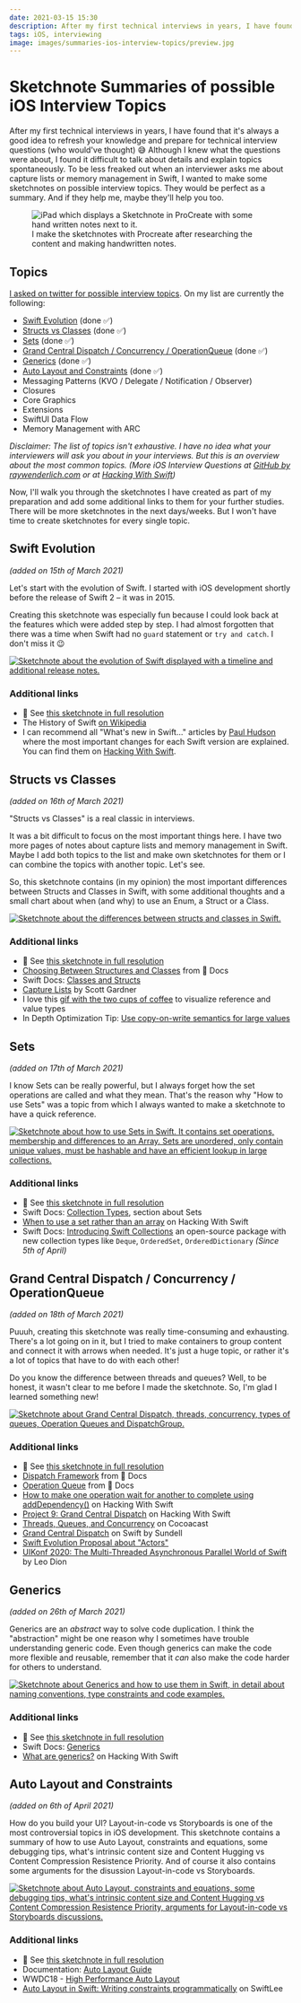 ```yaml
---
date: 2021-03-15 15:30
description: After my first technical interviews in years, I have found that it's always a good idea to refresh your knowledge and prepare for technical interview questions (who would've thought) 😅 Although I knew what the questions were about, I found it difficult to talk about details and explain topics spontaneously. To be less freaked out when an interviewer asks me about capture lists or memory management in Swift, I wanted to make some sketchnotes on possible interview topics. They would be perfect as a summary. And if they help me, maybe they'll help you too.
tags: iOS, interviewing
image: images/summaries-ios-interview-topics/preview.jpg
---
```


# Sketchnote Summaries of possible iOS Interview Topics

After my first technical interviews in years, I have found that it's always a good idea to refresh your knowledge and prepare for technical interview questions (who would've thought) 😅 Although I knew what the questions were about, I found it difficult to talk about details and explain topics spontaneously. To be less freaked out when an interviewer asks me about capture lists or memory management in Swift, I wanted to make some sketchnotes on possible interview topics. They would be perfect as a summary. And if they help me, maybe they'll help you too.

<figure>
    <img src="../../images/summaries-ios-interview-topics/preview.jpg" alt="iPad which displays a Sketchnote in ProCreate with some hand written notes next to it." />
    <figcaption>I make the sketchnotes with Procreate after researching the content and making handwritten notes.</figcaption>
</figure>

## Topics

[I asked on twitter for possible interview topics](https://twitter.com/felibe444/status/1369972198685949954?s=20). On my list are currently the following: 

- [Swift Evolution](#swift-evolution) (done ✅)
- [Structs vs Classes](#structs-vs-classes) (done ✅)
- [Sets](#sets) (done ✅)
- [Grand Central Dispatch / Concurrency / OperationQueue](#gcd) (done ✅)
- [Generics](#generics) (done ✅)
- [Auto Layout and Constraints](#autolayout) (done ✅)
- Messaging Patterns (KVO / Delegate / Notification / Observer)
- Closures
- Core Graphics
- Extensions
- SwiftUI Data Flow
- Memory Management with ARC

_Disclaimer: The list of topics isn't exhaustive. I have no idea what your interviewers will ask you about in your interviews. But this is an overview about the most common topics. (More iOS Interview Questions at [GitHub by raywenderlich.com](https://github.com/raywenderlich/ios-interview/tree/master/iOS%20Specific%20Questions) or at [Hacking With Swift](https://www.hackingwithswift.com/interview-questions))_

Now, I'll walk you through the sketchnotes I have created as part of my preparation and add some additional links to them for your further studies. There will be more sketchnotes in the next days/weeks. But I won't have time to create sketchnotes for every single topic.

<h2 id="swift-evolution">Swift Evolution</h2>

_(added on 15th of March 2021)_

Let's start with the evolution of Swift. I started with iOS development shortly before the release of Swift 2 – it was in 2015.

Creating this sketchnote was especially fun because I could look back at the features which were added step by step. I had almost forgotten that there was a time when Swift had no `guard` statement or `try and catch`. I don't miss it 😉

<a href="../../images/summaries-ios-interview-topics/swift-evolution.jpg" target="_blank">
    <img src="../../images/summaries-ios-interview-topics/swift-evolution-medium.jpg" alt="Sketchnote about the evolution of Swift displayed with a timeline and additional release notes." />
</a>

### Additional links

- 🔎 See [this sketchnote in full resolution](https://fbernutz.github.io/images/summaries-ios-interview-topics/swift-evolution.jpg)
- The History of Swift [on Wikipedia][wikipedia]
- I can recommend all "What's new in Swift..." articles by [Paul Hudson](https://twitter.com/twostraws) where the most important changes for each Swift version are explained. You can find them on [Hacking With Swift](https://www.hackingwithswift.com).

<h2 id="structs-vs-classes">Structs vs Classes</h2>

_(added on 16th of March 2021)_

"Structs vs Classes" is a real classic in interviews. 

It was a bit difficult to focus on the most important things here. I have two more pages of notes about capture lists and memory management in Swift. Maybe I add both topics to the list and make own sketchnotes for them or I can combine the topics with another topic. Let's see. 

So, this sketchnote contains (in my opinion) the most important differences between Structs and Classes in Swift, with some additional thoughts and a small chart about when (and why) to use an Enum, a Struct or a Class.

<a href="../../images/summaries-ios-interview-topics/structs-vs-classes.jpg" target="_blank">
    <img src="../../images/summaries-ios-interview-topics/structs-vs-classes-medium.jpg" alt="Sketchnote about the differences between structs and classes in Swift." />
</a>

### Additional links

- 🔎 See [this sketchnote in full resolution](https://fbernutz.github.io/images/summaries-ios-interview-topics/structs-vs-classes.jpg)
- [Choosing Between Structures and Classes](https://developer.apple.com/documentation/swift/choosing_between_structures_and_classes) from  Docs
- Swift Docs: [Classes and Structs](https://docs.swift.org/swift-book/LanguageGuide/ClassesAndStructures.html)
- [Capture Lists](https://scotteg.github.io/capture-lists) by Scott Gardner
- I love this [gif with the two cups of coffee](https://twitter.com/suksr/status/738130336270422017) to visualize reference and value types
- In Depth Optimization Tip: [Use copy-on-write semantics for large values](https://github.com/apple/swift/blob/main/docs/OptimizationTips.rst#advice-use-copy-on-write-semantics-for-large-values)

<h2 id="sets">Sets</h2>

_(added on 17th of March 2021)_

I know Sets can be really powerful, but I always forget how the set operations are called and what they mean. That's the reason why "How to use Sets" was a topic from which I always wanted to make a sketchnote to have a quick reference.

<a href="../../images/summaries-ios-interview-topics/sets.jpg" target="_blank">
    <img src="../../images/summaries-ios-interview-topics/sets-medium.jpg" alt="Sketchnote about how to use Sets in Swift. It contains set operations, membership and differences to an Array. Sets are unordered, only contain unique values, must be hashable and have an efficient lookup in large collections." />
</a>

### Additional links

- 🔎 See [this sketchnote in full resolution](https://fbernutz.github.io/images/summaries-ios-interview-topics/sets.jpg)
- Swift Docs: [Collection Types](https://docs.swift.org/swift-book/LanguageGuide/CollectionTypes.html), section about Sets
- [When to use a set rather than an array](https://www.hackingwithswift.com/example-code/language/when-to-use-a-set-rather-than-an-array) on Hacking With Swift
- Swift Docs: [Introducing Swift Collections](https://swift.org/blog/swift-collections/) an open-source package with new collection types like `Deque`, `OrderedSet`, `OrderedDictionary` _(Since 5th of April)_ 

<h2 id="gcd">Grand Central Dispatch / Concurrency / OperationQueue</h2>

_(added on 18th of March 2021)_

Puuuh, creating this sketchnote was really time-consuming and exhausting. There's a lot going on in it, but I tried to make containers to group content and connect it with arrows when needed. It's just a huge topic, or rather it's a lot of topics that have to do with each other! 

Do you know the difference between threads and queues? Well, to be honest, it wasn't clear to me before I made the sketchnote. So, I'm glad I learned something new!

<a href="../../images/summaries-ios-interview-topics/gcd.jpg" target="_blank">
    <img src="../../images/summaries-ios-interview-topics/gcd-medium.jpg" alt="Sketchnote about Grand Central Dispatch, threads, concurrency, types of queues, Operation Queues and DispatchGroup." />
</a>

### Additional links

- 🔎 See [this sketchnote in full resolution](https://fbernutz.github.io/images/summaries-ios-interview-topics/gcd.jpg)
- [Dispatch Framework](https://developer.apple.com/documentation/dispatch) from  Docs
- [Operation Queue](https://developer.apple.com/documentation/foundation/operationqueue) from  Docs
- [How to make one operation wait for another to complete using addDependency()](https://www.hackingwithswift.com/example-code/system/how-to-make-one-operation-wait-for-another-to-complete-using-adddependency) on Hacking With Swift
- [Project 9: Grand Central Dispatch](https://www.hackingwithswift.com/read/9/overview) on Hacking With Swift
- [Threads, Queues, and Concurrency](https://cocoacasts.com/swift-and-cocoa-fundamentals-threads-queues-and-concurrency) on Cocoacast
- [Grand Central Dispatch](https://www.swiftbysundell.com/basics/grand-central-dispatch/) on Swift by Sundell
- [Swift Evolution Proposal about "Actors"](https://github.com/apple/swift-evolution/blob/main/proposals/0306-actors.md)
- [UIKonf 2020: The Multi-Threaded Asynchronous Parallel World of Swift](https://www.youtube.com/watch?v=MqqMmt1pMIc) by Leo Dion

<h2 id="generics">Generics</h2>

_(added on 26th of March 2021)_

Generics are an _abstract_ way to solve code duplication. I think the "abstraction" might be one reason why I sometimes have trouble understanding generic code. Even though generics can make the code more flexible and reusable, remember that it _can_ also make the code harder for others to understand.

<a href="../../images/summaries-ios-interview-topics/generics.jpg" target="_blank">
    <img src="../../images/summaries-ios-interview-topics/generics-medium.jpg" alt="Sketchnote about Generics and how to use them in Swift, in detail about naming conventions, type constraints and code examples." />
</a>

### Additional links

- 🔎 See [this sketchnote in full resolution](https://fbernutz.github.io/images/summaries-ios-interview-topics/generics.jpg)
- Swift Docs: [Generics](https://docs.swift.org/swift-book/LanguageGuide/Generics.html)
- [What are generics?](https://www.hackingwithswift.com/example-code/language/what-are-generics) on Hacking With Swift

<h2 id="autolayout">Auto Layout and Constraints</h2>

_(added on 6th of April 2021)_

How do you build your UI? Layout-in-code vs Storyboards is one of the most controversial topics in iOS development. This sketchnote contains a summary of how to use Auto Layout, constraints and equations, some debugging tips, what's intrinsic content size and Content Hugging vs Content Compression Resistence Priority. And of course it also contains some arguments for the disussion Layout-in-code vs Storyboards.

<a href="../../images/summaries-ios-interview-topics/autolayout.jpg" target="_blank">
    <img src="../../images/summaries-ios-interview-topics/autolayout-medium.jpg" alt="Sketchnote about Auto Layout, constraints and equations, some debugging tips, what's intrinsic content size and Content Hugging vs Content Compression Resistence Priority, arguments for Layout-in-code vs Storyboards discussions." />
</a>

### Additional links

- 🔎 See [this sketchnote in full resolution](https://fbernutz.github.io/images/summaries-ios-interview-topics/autolayout.jpg)
- Documentation: [Auto Layout Guide](https://developer.apple.com/library/archive/documentation/UserExperience/Conceptual/AutolayoutPG/index.html#//apple_ref/doc/uid/TP40010853-CH7-SW1)
- WWDC18 - [High Performance Auto Layout](https://developer.apple.com/wwdc18/220)
- [Auto Layout in Swift: Writing constraints programmatically](https://www.avanderlee.com/swift/auto-layout-programmatically/) on SwiftLee

[wikipedia]: https://en.wikipedia.org/wiki/Swift_(programming_language)#History
